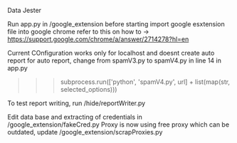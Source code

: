 Data Jester

Run app.py in /google_extension before starting
import google esxtension file into google chrome refer to this on how to -> https://support.google.com/chrome/a/answer/2714278?hl=en


Current COnfiguration works only for localhost and doesnt create auto report
for auto report, change from spamV3.py to spamV4.py in line 14 in app.py
  >>> subprocess.run(['python', 'spamV4.py', url] + list(map(str, selected_options)))

To test report writing, run /hide/reportWriter.py

Edit data base and extracting of credentials in /google_extension/fakeCred.py
Proxy is now using free proxy which can be outdated, update /google_extension/scrapProxies.py
